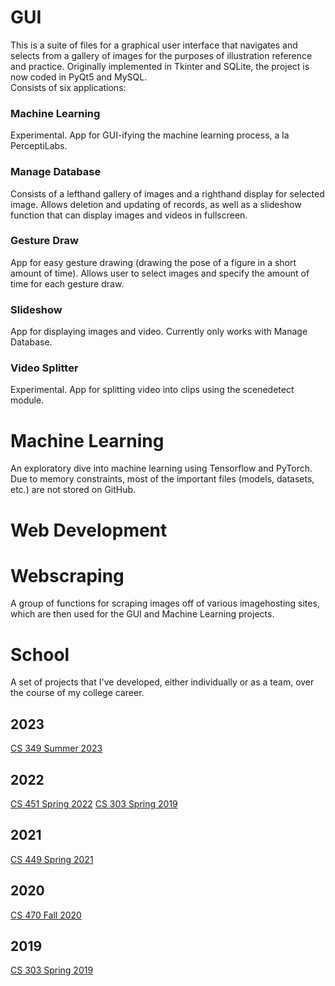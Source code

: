 # GUI
This is a suite of files for a graphical user interface that navigates and selects from a gallery of images for the purposes of illustration reference and practice. Originally implemented in Tkinter and SQLite, the project is now coded in PyQt5 and MySQL.\
Consists of six applications:
### Machine Learning
Experimental. App for GUI-ifying the machine learning process, a la PerceptiLabs.
### Manage Database
Consists of a lefthand gallery of images and a righthand display for selected image. Allows deletion and updating of records, as well as a slideshow function that can display images and videos in fullscreen. 
### Gesture Draw
App for easy gesture drawing (drawing the pose of a figure in a short amount of time). Allows user to select images and specify the amount of time for each gesture draw.
### Slideshow
App for displaying images and video. Currently only works with Manage Database.
### Video Splitter
Experimental. App for splitting video into clips using the scenedetect module.
# Machine Learning
An exploratory dive into machine learning using Tensorflow and PyTorch. Due to memory constraints, most of the important files (models, datasets, etc.) are not stored on GitHub.
# Web Development
# Webscraping
A group of functions for scraping images off of various imagehosting sites, which are then used for the GUI and Machine Learning projects.
# School
A set of projects that I've developed, either individually or as a team, over the course of my college career.
## 2023
[CS 349 Summer 2023](https://github.com/emcfar97/CS-349-Summer-2023)
## 2022
[CS 451 Spring 2022](https://github.com/CS451-Commerce-Bank-Webpage/CommerceBankApp)
[CS 303 Spring 2019](https://github.com/Rayos1/Morse-Code-Decoder)
## 2021
[CS 449 Spring 2021](https://github.com/Rayos1/CS-449-Spring-2021)
## 2020
[CS 470 Fall 2020](https://github.com/Rayos1/CS-470-Fall-2020)
## 2019
[CS 303 Spring 2019](https://github.com/Rayos1/Library-Employees)
